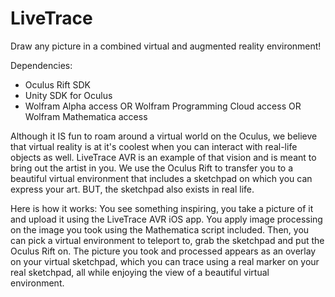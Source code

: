 # LiveTrace
Draw any picture in a combined virtual and augmented reality environment!

Dependencies:
* Oculus Rift SDK
* Unity SDK for Oculus
* Wolfram Alpha access OR Wolfram Programming Cloud access OR Wolfram Mathematica access

Although it IS fun to roam around a virtual world on the Oculus, we believe that virtual reality is at it's coolest when you can interact with real-life objects as well. LiveTrace AVR is an example of that vision and is meant to bring out the artist in you. We use the Oculus Rift to transfer you to a beautiful virtual environment that includes a sketchpad on which you can express your art. BUT, the sketchpad also exists in real life. 

Here is how it works: You see something inspiring, you take a picture of it and upload it using the LiveTrace AVR iOS app. You apply image processing on the image you took using the Mathematica script included. Then, you can pick a virtual environment to teleport to, grab the sketchpad and put the Oculus Rift on. The picture you took and processed appears as an overlay on your virtual sketchpad, which you can trace using a real marker on your real sketchpad, all while enjoying the view of a beautiful virtual environment.
